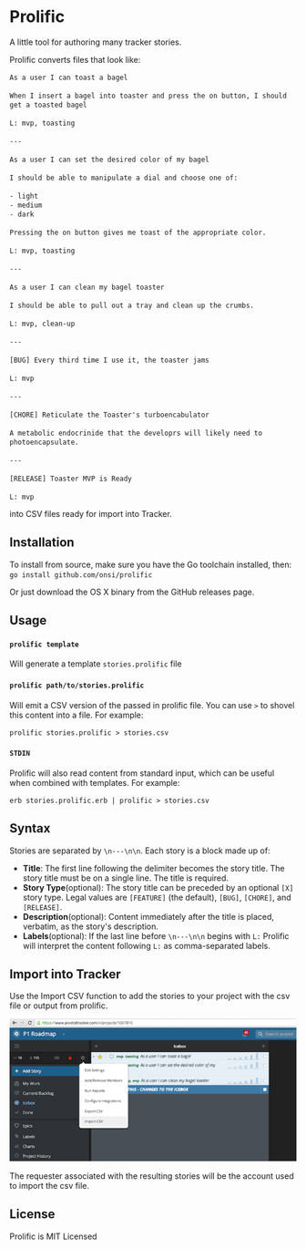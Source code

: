 # Prolific

A little tool for authoring many tracker stories.

Prolific converts files that look like:

```
As a user I can toast a bagel

When I insert a bagel into toaster and press the on button, I should get a toasted bagel

L: mvp, toasting

---

As a user I can set the desired color of my bagel

I should be able to manipulate a dial and choose one of:

- light
- medium
- dark

Pressing the on button gives me toast of the appropriate color.

L: mvp, toasting

---

As a user I can clean my bagel toaster

I should be able to pull out a tray and clean up the crumbs.

L: mvp, clean-up

---

[BUG] Every third time I use it, the toaster jams

L: mvp

---

[CHORE] Reticulate the Toaster's turboencabulator

A metabolic endocrinide that the developrs will likely need to photoencapsulate.

---

[RELEASE] Toaster MVP is Ready

L: mvp

```

into CSV files ready for import into Tracker.

## Installation

To install from source, make sure you have the Go toolchain installed, then:
`go install github.com/onsi/prolific`

Or just download the OS X binary from the GitHub releases page.

## Usage

#### `prolific template`

Will generate a template `stories.prolific` file

#### `prolific path/to/stories.prolific`

Will emit a CSV version of the passed in prolific file.  You can use `>` to shovel this content into a file.  For example:

```
prolific stories.prolific > stories.csv
```

#### `STDIN`

Prolific will also read content from standard input, which can be useful when combined with templates. For example:

```
erb stories.prolific.erb | prolific > stories.csv
```

## Syntax

Stories are separated by `\n---\n\n`.  Each story is a block made up of:

- **Title**: The first line following the delimiter becomes the story title.  The story title must be on a single line.  The title is required.
- **Story Type**(optional): The story title can be preceded by an optional `[X]` story type.  Legal values are `[FEATURE]` (the default), `[BUG]`, `[CHORE]`, and `[RELEASE]`.
- **Description**(optional): Content immediately after the title is placed, verbatim, as the story's description.
- **Labels**(optional): If the last line before `\n---\n\n` begins with `L:` Prolific will interpret the content following `L:` as comma-separated labels.

## Import into Tracker

Use the Import CSV function to add the stories to your project with the csv file or output from prolific.

![Image](import_csv.png?raw=true)

The requester associated with the resulting stories will be the account used to import the csv file.

## License
Prolific is MIT Licensed
